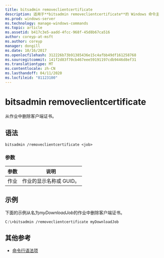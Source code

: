 ```yaml
---
title: bitsadmin removeclientcertificate
description: 适用于**bitsadmin removeclientcertificate**的 Windows 命令主题，用于从作业中删除客户端证书。
ms.prod: windows-server
ms.technology: manage-windows-commands
ms.topic: article
ms.assetid: b417c3e5-aadd-4fcc-968f-45d8b67ca516
author: coreyp-at-msft
ms.author: coreyp
manager: dongill
ms.date: 10/16/2017
ms.openlocfilehash: 312226b73b91385436e15c4afbb49df161258768
ms.sourcegitcommit: 141f2d83f70cb467eee59191197cdb9446d8ef31
ms.translationtype: MT
ms.contentlocale: zh-CN
ms.lasthandoff: 04/11/2020
ms.locfileid: "81123100"
---
```

# <a name="bitsadmin-removeclientcertificate"></a>bitsadmin removeclientcertificate

从作业中删除客户端证书。

## <a name="syntax"></a>语法

```
bitsadmin /removeclientcertificate <job>
```

### <a name="parameters"></a>参数

| 参数 | 说明 |
| -------------- | -------------- |
| 作业 | 作业的显示名称或 GUID。 |

## <a name="examples"></a>示例

下面的示例从名为*myDownloadJob*的作业中删除客户端证书。

```
C:\>bitsadmin /removeclientcertificate myDownloadJob 
```

## <a name="additional-references"></a>其他参考

- [命令行语法项](command-line-syntax-key.md)